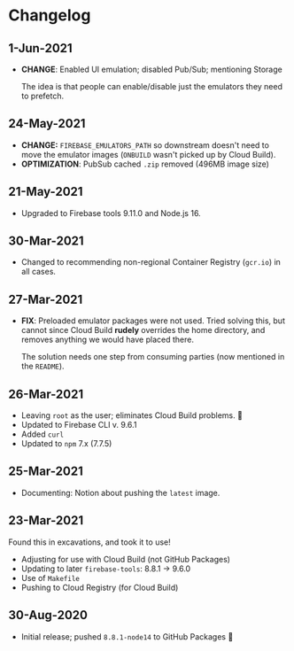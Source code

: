 # Changelog

## 1-Jun-2021

- **CHANGE**: Enabled UI emulation; disabled Pub/Sub; mentioning Storage

   The idea is that people can enable/disable just the emulators they need to prefetch.

## 24-May-2021

- **CHANGE:** `FIREBASE_EMULATORS_PATH` so downstream doesn't need to move the emulator images (`ONBUILD` wasn't picked up by Cloud Build).
- **OPTIMIZATION**: PubSub cached `.zip` removed (496MB image size)

## 21-May-2021

- Upgraded to Firebase tools 9.11.0 and Node.js 16.

## 30-Mar-2021

- Changed to recommending non-regional Container Registry (`gcr.io`) in all cases.

## 27-Mar-2021

- **FIX**: Preloaded emulator packages were not used. Tried solving this, but cannot since Cloud Build **rudely** overrides the home directory, and removes anything we would have placed there. 

  The solution needs one step from consuming parties (now mentioned in the `README`).

## 26-Mar-2021

- Leaving `root` as the user; eliminates Cloud Build problems. 🙂
- Updated to Firebase CLI v. 9.6.1
- Added `curl`
- Updated to `npm` 7.x (7.7.5)

## 25-Mar-2021

- Documenting: Notion about pushing the `latest` image.

## 23-Mar-2021

Found this in excavations, and took it to use!

- Adjusting for use with Cloud Build (not GitHub Packages)
- Updating to later `firebase-tools`: 8.8.1 -> 9.6.0
- Use of `Makefile`
- Pushing to Cloud Registry (for Cloud Build)

## 30-Aug-2020

- Initial release; pushed `8.8.1-node14` to GitHub Packages 🙂
